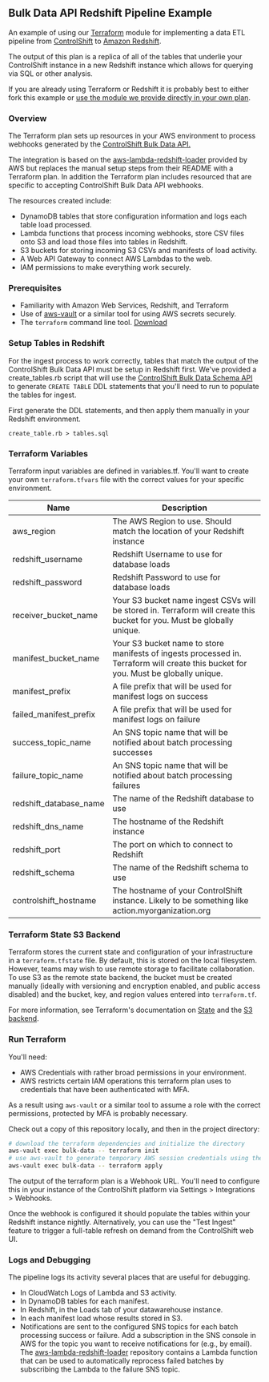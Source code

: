 ## Bulk Data API Redshift Pipeline Example

An example of using our [Terraform](https://www.terraform.io/) module for implementing a data ETL pipeline from [ControlShift](https://www.controlshiftlabs.com) to [Amazon Redshift](https://aws.amazon.com/redshift/).

The output of this plan is a replica of all of the tables that underlie your ControlShift instance in a new Redshift instance which allows for querying via SQL or other analysis.

If you are already using Terraform or Redshift it is probably best to either fork this example or [use the module we provide directly in your own plan](https://registry.terraform.io/modules/controlshift/controlshift-redshift-sync/aws/).

### Overview

The Terraform plan sets up resources in your AWS environment to process webhooks generated by the [ControlShift Bulk Data API.](https://developers.controlshiftlabs.com/#bulk-data) 

The integration is based on the [aws-lambda-redshift-loader](https://github.com/awslabs/aws-lambda-redshift-loader) provided by AWS but replaces the manual setup steps from their README with a Terraform plan. In addition the Terraform plan includes resourced that are specific to accepting ControlShift Bulk Data API webhooks.

The resources created include:

- DynamoDB tables that store configuration information and logs each table load processed.
- Lambda functions that process incoming webhooks, store CSV files onto S3 and load those files into tables in Redshift.
- S3 buckets for storing incoming S3 CSVs and manifests of load activity.
- A Web API Gateway to connect AWS Lambdas to the web.
- IAM permissions to make everything work securely.


### Prerequisites

- Familiarity with Amazon Web Services, Redshift, and Terraform
- Use of [aws-vault](https://github.com/99designs/aws-vault) or a similar tool for using AWS secrets securely. 
- The `terraform` command line tool. [Download](https://www.terraform.io/downloads.html) 

### Setup Tables in Redshift

For the ingest process to work correctly, tables that match the output of the ControlShift Bulk Data API must be setup in Redshift first. We've provided a create_tables.rb script that will use the [ControlShift Bulk Data Schema API](https://developers.controlshiftlabs.com/#bulk-data-schema) to generate `CREATE TABLE` DDL statements that you'll need to run to populate the tables for ingest.

First generate the DDL statements, and then apply them manually in your Redshift environment.
```
create_table.rb > tables.sql
```

### Terraform Variables

Terraform input variables are defined in variables.tf. You'll want to create your own `terraform.tfvars` file with the correct values for your specific environment.

Name | Description
------------ | -------------
aws_region | The AWS Region to use. Should match the location of your Redshift instance
redshift_username | Redshift Username to use for database loads
redshift_password | Redshift Password to use for database loads
receiver_bucket_name | Your S3 bucket name ingest CSVs will be stored in. Terraform will create this bucket for you. Must be globally unique.
manifest_bucket_name | Your S3 bucket name to store manifests of ingests processed in. Terraform will create this bucket for you. Must be globally unique.
manifest_prefix | A file prefix that will be used for manifest logs on success
failed_manifest_prefix | A file prefix that will be used for manifest logs on failure
success_topic_name | An SNS topic name that will be notified about batch processing successes
failure_topic_name | An SNS topic name that will be notified about batch processing failures
redshift_database_name | The name of the Redshift database to use
redshift_dns_name | The hostname of the Redshift instance
redshift_port | The port on which to connect to Redshift
redshift_schema | The name of the Redshift schema to use
controlshift_hostname | The hostname of your ControlShift instance. Likely to be something like action.myorganization.org


### Terraform State S3 Backend

Terraform stores the current state and configuration of your infrastructure in a `terraform.tfstate` file. By default, this is stored on the local filesystem. However, teams may wish to use remote storage to facilitate collaboration. To use S3 as the remote state backend, the bucket must be created manually (ideally with versioning and encryption enabled, and public access disabled) and the bucket, key, and region values entered into `terraform.tf`.

For more information, see Terraform's documentation on [State](https://www.terraform.io/docs/state/index.html) and the [S3 backend](https://www.terraform.io/docs/backends/types/s3.html).


### Run Terraform

You'll need:

- AWS Credentials with rather broad permissions in your environment.
- AWS restricts certain IAM operations this terraform plan uses to credentials that have been authenticated with MFA.

As a result using `aws-vault` or a similar tool to assume a role with the correct permissions, protected by MFA is probably necessary.

Check out a copy of this repository locally, and then in the project directory:

```bash
# download the terraform dependencies and initialize the directory
aws-vault exec bulk-data -- terraform init
# use aws-vault to generate temporary AWS session credentials using the bulk-data profile and then use them to apply the plan
aws-vault exec bulk-data -- terraform apply
```

The output of the terraform plan is a Webhook URL. You'll need to configure this in your instance of the ControlShift platform via Settings > Integrations > Webhooks.

Once the webhook is configured it should populate the tables within your Redshift instance nightly. Alternatively, you can use the "Test Ingest" feature to trigger a full-table refresh on demand from the ControlShift web UI.

### Logs and Debugging

The pipeline logs its activity several places that are useful for debugging. 

- In CloudWatch Logs of Lambda and S3 activity. 
- In DynamoDB tables for each manifest.
- In Redshift, in the Loads tab of your datawarehouse instance. 
- In each manifest load whose results stored in S3. 
- Notifications are sent to the configured SNS topics for each batch processing success or failure. Add a subscription in the SNS console in AWS for the topic you want to receive notifications for (e.g., by email). The [aws-lambda-redshift-loader](https://github.com/awslabs/aws-lambda-redshift-loader) repository contains a Lambda function that can be used to automatically reprocess failed batches by subscribing the Lambda to the failure SNS topic.
